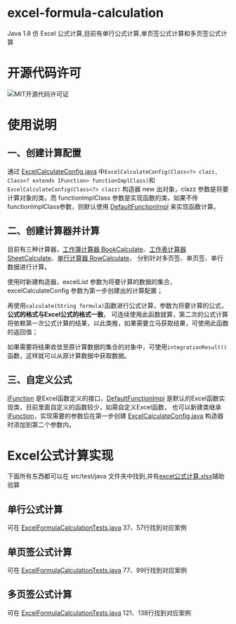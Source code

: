 # excel-formula-calculation
Java 1.8 仿 Excel 公式计算,目前有单行公式计算,单页签公式计算和多页签公式计算

# 开源代码许可

![MIT开源代码许可证](https://img.shields.io/badge/license-MIT-green)

# 使用说明

## 一、创建计算配置
通过 [ExcelCalculateConfig.java](src/main/java/com/wsbxd/excel/formula/calculation/common/config/ExcelCalculateConfig.java) 中`ExcelCalculateConfig(Class<?> clazz, Class<? extends IFunction> functionImplClass)`和`ExcelCalculateConfig(Class<?> clazz)`
构造器 new 出对象，clazz 参数是将要计算对象的类，而 functionImplClass 参数是实现函数的类，如果不传functionImplClass参数，则默认使用 [DefaultFunctionImpl](src/main/java/com/wsbxd/excel/formula/calculation/common/function/DefaultFunctionImpl.java) 来实现函数计算。

## 二、创建计算器并计算
目前有三种计算器，[工作簿计算器 BookCalculate](src/main/java/com/wsbxd/excel/formula/calculation/module/book/BookCalculate.java)、[工作表计算器 SheetCalculate](src/main/java/com/wsbxd/excel/formula/calculation/module/sheet/SheetCalculate.java)、[单行计算器 RowCalculate](src/main/java/com/wsbxd/excel/formula/calculation/module/row/RowCalculate.java)，
分别针对多页签、单页签、单行数据进行计算。

使用时新建构造器，excelList 参数为将要计算的数据的集合，excelCalculateConfig 参数为第一步创建出的计算配置；

再使用`calculate(String formula)`函数进行公式计算，参数为将要计算的公式，**公式的格式与Excel公式的格式一致**，
可连续使用此函数就算，第二次的公式计算将依赖第一次公式计算的结果，以此类推，如果需要立马获取结果，可使用此函数的返回值；

如果需要将结果收敛至原计算数据的集合的对象中，可使用`integrationResult()`函数，这样就可以从原计算数据中获取数据。

## 三、自定义公式
[IFunction](src/main/java/com/wsbxd/excel/formula/calculation/common/interfaces/IFunction.java) 是Excel函数定义的接口，[DefaultFunctionImpl](src/main/java/com/wsbxd/excel/formula/calculation/common/function/DefaultFunctionImpl.java) 是默认的Excel函数实现类，目前里面自定义的函数较少，如需自定义Excel函数，
也可以新建类继承 [IFunction](src/main/java/com/wsbxd/excel/formula/calculation/common/interfaces/IFunction.java)，实现需要的参数后在第一步创建 [ExcelCalculateConfig.java](src/main/java/com/wsbxd/excel/formula/calculation/common/config/ExcelCalculateConfig.java) 构造器时添加到第二个参数内。

# Excel公式计算实现

下面所有东西都可以在 src/test/java 文件夹中找到,并有[excel公式计算.xlsx](src/test/java/com/wsbxd/excel/formula/calculation/excel公式计算.xlsx)辅助验算

## 单行公式计算
可在 [ExcelFormulaCalculationTests.java](src/test/java/com/wsbxd/excel/formula/calculation/ExcelFormulaCalculationTests.java) 37、57行找到对应案例

## 单页签公式计算
可在 [ExcelFormulaCalculationTests.java](src/test/java/com/wsbxd/excel/formula/calculation/ExcelFormulaCalculationTests.java) 77、99行找到对应案例

## 多页签公式计算
可在 [ExcelFormulaCalculationTests.java](src/test/java/com/wsbxd/excel/formula/calculation/ExcelFormulaCalculationTests.java) 121、138行找到对应案例